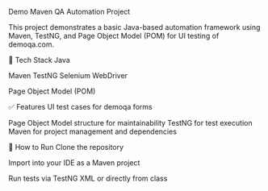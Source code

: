 Demo Maven QA Automation Project

This project demonstrates a basic Java-based automation framework using Maven, TestNG, and Page Object Model (POM) for UI testing of demoqa.com.

🔧 Tech Stack Java

Maven
TestNG
Selenium WebDriver

Page Object Model (POM)

✅ Features UI test cases for demoqa forms

Page Object Model structure for maintainability
TestNG for test execution
Maven for project management and dependencies

🚀 How to Run Clone the repository

Import into your IDE as a Maven project

Run tests via TestNG XML or directly from class
